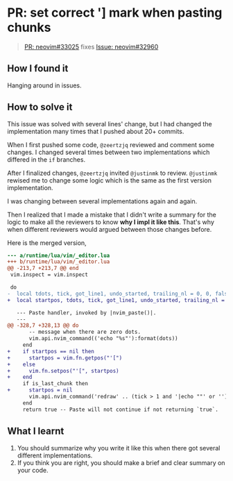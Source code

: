 # PR: set correct '] mark when pasting chunks

> [PR: neovim#33025](https://github.com/neovim/neovim/pull/33025) fixes [Issue: neovim#32960](https://github.com/neovim/neovim/issues/32960)

## How I found it

Hanging around in issues.

## How to solve it

This issue was solved with several lines' change, but I had changed the implementation many times that I pushed about 20+ commits.

When I first pushed some code, `@zeertzjq` reviewed and comment some changes. I changed several times between two implementations which differed in the `if` branches.

After I finalized changes, `@zeertzjq` invited `@justinmk` to review. `@justinmk` rewised me to change some logic which is the same as the first version implementation.

I was changing between several implementations again and again.

Then I realized that I made a mistake that I didn't write a summary for the logic to make all the reviewers to know **why I impl it like this**. That's why when different reviewers would argued between those changes before.

Here is the merged version,

```diff
--- a/runtime/lua/vim/_editor.lua
+++ b/runtime/lua/vim/_editor.lua
@@ -213,7 +213,7 @@ end
 vim.inspect = vim.inspect

 do
-  local tdots, tick, got_line1, undo_started, trailing_nl = 0, 0, false, false, false
+  local startpos, tdots, tick, got_line1, undo_started, trailing_nl = nil, 0, 0, false, false, false

   --- Paste handler, invoked by |nvim_paste()|.
   ---
@@ -328,7 +328,13 @@ do
       -- message when there are zero dots.
       vim.api.nvim_command(('echo "%s"'):format(dots))
     end
+    if startpos == nil then
+      startpos = vim.fn.getpos("'[")
+    else
+      vim.fn.setpos("'[", startpos)
+    end
     if is_last_chunk then
+      startpos = nil
       vim.api.nvim_command('redraw' .. (tick > 1 and '|echo ""' or ''))
     end
     return true -- Paste will not continue if not returning `true`.
```

## What I learnt

1. You should summarize why you write it like this when there got several different implementations.
2. If you think you are right, you should make a brief and clear summary on your code.
